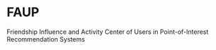# FAUP
Friendship Influence and Activity Center of Users in Point-of-Interest Recommendation Systems
